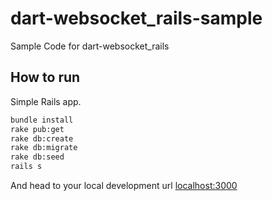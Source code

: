 # dart-websocket_rails-sample

Sample Code for dart-websocket_rails

## How to run

Simple Rails app.

```sh
bundle install
rake pub:get
rake db:create
rake db:migrate
rake db:seed
rails s
```
And head to your local development url [localhost:3000](http://localhost:3000)

